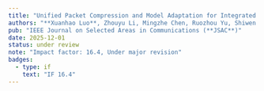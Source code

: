 ```yaml
---
title: "Unified Packet Compression and Model Adaptation for Integrated Sensing and Multi-Modal Communications"
authors: "**Xuanhao Luo**, Zhouyu Li, Mingzhe Chen, Ruozhou Yu, Shiwen Mao, Yuchen Liu"
pub: "IEEE Journal on Selected Areas in Communications (**JSAC**)"
date: 2025-12-01
status: under review
note: "Impact factor: 16.4, Under major revision"
badges:
  - type: if
    text: "IF 16.4"
---
```

